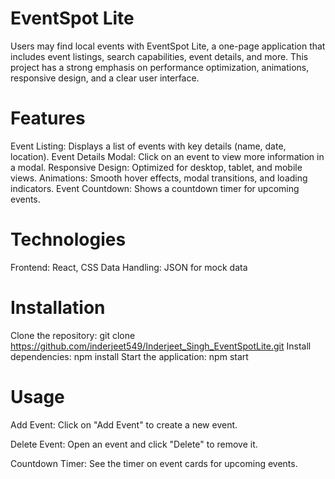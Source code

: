 # EventSpot Lite

Users may find local events with EventSpot Lite, a one-page application that includes event listings, search capabilities, event details, and more.
This project has a strong emphasis on performance optimization, animations, responsive design, and a clear user interface.

# Features
Event Listing: Displays a list of events with key details (name, date, location).
Event Details Modal: Click on an event to view more information in a modal.
Responsive Design: Optimized for desktop, tablet, and mobile views.
Animations: Smooth hover effects, modal transitions, and loading indicators.
Event Countdown: Shows a countdown timer for upcoming events.

# Technologies
Frontend: React, CSS
Data Handling: JSON for mock data

# Installation
Clone the repository: git clone https://github.com/inderjeet549/Inderjeet_Singh_EventSpotLite.git
Install dependencies: npm install
Start the application: npm start

# Usage
Add Event: Click on "Add Event" to create a new event.

Delete Event: Open an event and click "Delete" to remove it.

Countdown Timer: See the timer on event cards for upcoming events.
